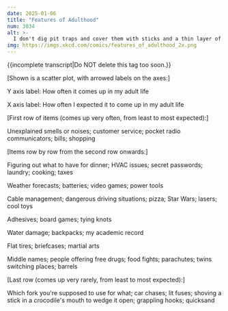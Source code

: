 ```yaml
---
date: 2025-01-06
title: "Features of Adulthood"
num: 3034
alt: >-
  I don't dig pit traps and cover them with sticks and a thin layer of leaves nearly as much as I expected; I find a chance to do it barely once a month.
img: https://imgs.xkcd.com/comics/features_of_adulthood_2x.png
---
```

{{incomplete transcript|Do NOT delete this tag too soon.}}

[Shown is a scatter plot, with arrowed labels on the axes:]

Y axis label: How often it comes up in my adult life

X axis label: How often I expected it to come up in my adult life

[First row of items (comes up very often, from least to most expected):]

Unexplained smells or noises; customer service; pocket radio communicators; bills; shopping

[Items row by row from the second row onwards:]

Figuring out what to have for dinner; HVAC issues; secret passwords; laundry; cooking; taxes

Weather forecasts; batteries; video games; power tools

Cable management; dangerous driving situations; pizza; Star Wars; lasers; cool toys

Adhesives; board games; tying knots

Water damage; backpacks; my academic record

Flat tires; briefcases; martial arts

Middle names; people offering free drugs; food fights; parachutes; twins switching places; barrels

[Last row (comes up very rarely, from least to most expected):]

Which fork you're supposed to use for what; car chases; lit fuses; shoving a stick in a crocodile's mouth to wedge it open; grappling hooks; quicksand